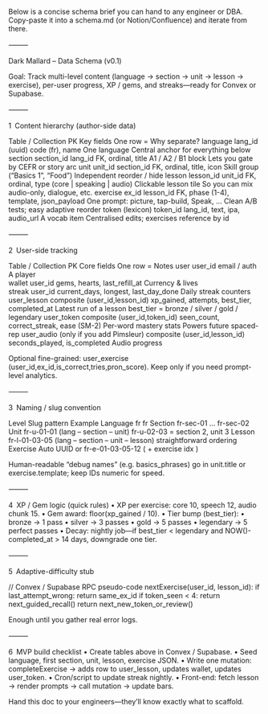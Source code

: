 Below is a concise schema brief you can hand to any engineer or DBA.
Copy-paste it into a schema.md (or Notion/Confluence) and iterate from there.

⸻

Dark Mallard – Data Schema (v0.1)

Goal: Track multi-level content (language → section → unit → lesson → exercise), per-user progress, XP / gems, and streaks—ready for Convex or Supabase.

⸻

1 Content hierarchy (author-side data)

Table / Collection	PK	Key fields	One row =	Why separate?
language	lang_id (uuid)	code (fr), name	One language	Central anchor for everything below
section	section_id	lang_id FK, ordinal, title	A1 / A2 / B1 block	Lets you gate by CEFR or story arc
unit	unit_id	section_id FK, ordinal, title, icon	Skill group (“Basics 1”, “Food”)	Independent reorder / hide
lesson	lesson_id	unit_id FK, ordinal, type (core | speaking | audio)	Clickable lesson tile	So you can mix audio-only, dialogue, etc.
exercise	ex_id	lesson_id FK, phase (1-4), template, json_payload	One prompt: picture, tap-build, Speak, …	Clean A/B tests; easy adaptive reorder
token (lexicon)	token_id	lang_id, text, ipa, audio_url	A vocab item	Centralised edits; exercises reference by id



⸻

2 User-side tracking

Table / Collection	PK	Core fields	One row =	Notes
user	user_id	email / auth	A player	
wallet	user_id	gems, hearts, last_refill_at	Currency & lives	
streak	user_id	current_days, longest, last_day_done	Daily streak counters	
user_lesson	composite (user_id,lesson_id)	xp_gained, attempts, best_tier, completed_at	Latest run of a lesson	best_tier = bronze / silver / gold / legendary
user_token	composite (user_id,token_id)	seen_count, correct_streak, ease (SM-2)	Per-word mastery stats	Powers future spaced-rep
user_audio (only if you add Pimsleur)	composite (user_id,lesson_id)	seconds_played, is_completed	Audio progress	

Optional fine-grained: user_exercise (user_id,ex_id,is_correct,tries,pron_score). Keep only if you need prompt-level analytics.

⸻

3 Naming / slug convention

Level	Slug pattern	Example
Language	fr	fr
Section	fr-sec-01 …	fr-sec-02
Unit	fr-u-01-01 (lang – section – unit)	fr-u-02-03 = section 2, unit 3
Lesson	fr-l-01-03-05 (lang – section – unit – lesson)	straightforward ordering
Exercise	Auto UUID or fr-e-01-03-05-12 ( + exercise idx )	

Human-readable “debug names” (e.g. basics_phrases) go in unit.title or exercise.template; keep IDs numeric for speed.

⸻

4 XP / Gem logic (quick rules)
	•	XP per exercise: core 10, speech 12, audio chunk 15.
	•	Gem award: floor(xp_gained / 10).
	•	Tier bump (best_tier):
	•	bronze → 1 pass
	•	silver → 3 passes
	•	gold → 5 passes
	•	legendary → 5 perfect passes
	•	Decay: nightly job—if best_tier < legendary and NOW()-completed_at > 14 days, downgrade one tier.

⸻

5 Adaptive-difficulty stub

// Convex / Supabase RPC pseudo-code
nextExercise(user_id, lesson_id):
  if last_attempt_wrong:
      return same_ex_id
  if token_seen < 4:
      return next_guided_recall()
  return next_new_token_or_review()

Enough until you gather real error logs.

⸻

6 MVP build checklist
	•	Create tables above in Convex / Supabase.
	•	Seed language, first section, unit, lesson, exercise JSON.
	•	Write one mutation: completeExercise → adds row to user_lesson, updates wallet, updates user_token.
	•	Cron/script to update streak nightly.
	•	Front-end: fetch lesson → render prompts → call mutation → update bars.

Hand this doc to your engineers—they’ll know exactly what to scaffold.